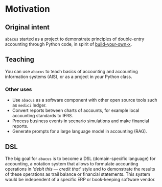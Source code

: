 # Motivation

## Original intent

`abacus` started as a project to demonstrate principles of double-entry accounting
through Python code, in spirit of [build-your-own-x](https://github.com/codecrafters-io/build-your-own-x).

## Teaching

You can use `abacus` to teach basics of accounting and accounting information systems (AIS),
or as a project in your Python class.

### Other uses

- Use `abacus` as a software component with other open source tools such as `medici` ledger.
- Convert reports between charts of accounts, for example local accounting standards to IFRS.
- Process business events in scenario simulations and make financial reports.
- Generate prompts for a large language model in accounting (RAG).

## DSL

The big goal for `abacus` is to become a DSL (domain-specific language)
for accounting, a notation system that allows to formulate accounting operations
in _'debit this — credit that'_ style and to demonstrate the results
of these operations as trail balance or financial statements.
This system would be independent of a specific ERP or book-keeping software vendor.
